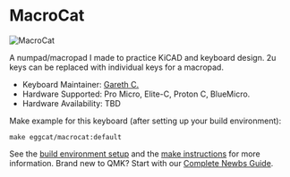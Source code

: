 
# MacroCat

![MacroCat]()

A numpad/macropad I made to practice KiCAD and keyboard design. 2u keys can be replaced with individual keys for a macropad.

- Keyboard Maintainer: [Gareth C.](https://github.com/50an6xy06r6n)
- Hardware Supported: Pro Micro, Elite-C, Proton C, BlueMicro.
- Hardware Availability: TBD

Make example for this keyboard (after setting up your build environment):

    make eggcat/macrocat:default

See the [build environment setup](https://docs.qmk.fm/#/getting_started_build_tools) and the [make instructions](https://docs.qmk.fm/#/getting_started_make_guide) for more information. Brand new to QMK? Start with our [Complete Newbs Guide](https://docs.qmk.fm/#/newbs).
